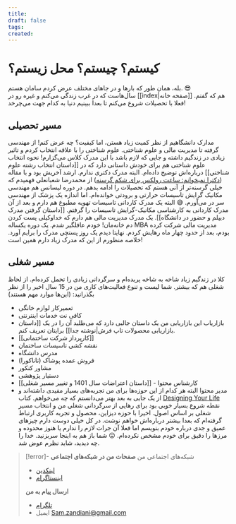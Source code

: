 ```yaml
---
title: 
draft: false
tags: 
created:
---
```

# کیستم؟ چیستم؟ محل زیستم؟
بله، همان طور که بارها و در جاهای مختلف عرض کردم سامان هستم. 😎  
سال‌هاست که در غرب زندگی می‌کنم و غیره رو در [[index|صفحه خانه]] هم که گفتم.
فعلا با تحصیلات شروع می‌کنم تا بعدا ببینیم دنیا به کدام جهت می‌چرخد!
## مسیر تحصیلی
مدارک دانشگاهیم از نظر کمیت زیاد هستن، اما کیفیت؟ چه عرض کنم! از مهندسی گرفته تا مدیریت مالی و علوم شناختی. علوم شناختی را با علاقه انتخاب کردم و تاثیر زیادی در زندگیم داشته و جایی که لازم باشد با این مدرک کلاس می‌گزارم! نحوه انتخاب علوم شناختی هم برای خودش داستانی دارد که در [[داستان انتخاب رشته علوم شناختی]] درباره‌اش توضیح داده‌ام.
البته مدرک دکتری ندارم. ارشد آخریش بود و با مقاله ([دکترا نمیخوانم: ساعت رولکس برای شکم گرسنه](https://mrshabanali.com/%DA%86%D8%B1%D8%A7-%D8%AF%DA%A9%D8%AA%D8%B1%D8%A7-%D9%86%D9%85%DB%8C%D8%AE%D9%88%D8%A7%D9%86%DB%8C%D8%9F/)) از محمدرضا شعبانعلی فهمیدم که خیلی گرسنه‌تر از آنی هستم که تحصیلات را ادامه بدهم.
در دوره لیسانس هم مهندسی مکانیک گرایش تاسیسات حرارتی و برودتی خوانده‌ام. اما اندازه یک پزشک از مهندسی سر در می‌آورم. 😅  البته یک مدرک کاردانی تاسیسات تهویه مطبوع هم دارم و بعد از آن مدرک کاردانی به کارشناسی مکانیک-گرایش تاسیسات را گرفتم. [[داستان گرفتن مدرک دیپلم و حضور در دانشگاه]].
یک مدرک مدیریت مالی هم دارم که خداوکیلی پست کردن دم خانه‌مان! خودم عافلگیر شدم. یک دوره یکساله MBA مدیریت مالی شرکت کرده بودم، بعد از حدود چهار ماه رهایش کردم. نهایتا دیدم یک روز پستچی مدرک را برایم آورد. خلاصه منظورم از این که مدرک زیاد دارم همین است!
## مسیر شغلی
کلا در زندگیم زیاد شاخه به شاخه پریده‌ام و سرگردانی زیادی را تحمل کرده‌ام. از لحاظ شغلی هم که بیشتر. شما لیست و تنوع فعالیت‌های کاری من در 15 سال اخیر را از نظر بگذرانید: (این‌ها موارد مهم هستند)
- تعمیرکار لوازم خانگی
- کافی نت خدمات اینترنتی
- بازاریاب
این بازاریابی من یک داستان جالبی دارد که می‌طلبد آن را در یک [[داستان بازاریابی محصولات تاپ فرش|نوشته جدا]] برایتان تعریف کنم.
- [[کارپرداز شرکت ساختمانی]]
- نقشه کشی تاسیسات ساختمان
- مدرس دانشگاه
- فروش عمده پوشاک (تاناکورا)
- مشاور کنکور
- دستیار پژوهشی
- کارشناس محتوا - [[داستان اعتراضات سال 1401 و تغییر مسیر شغلی]]
- مدیر محتوا
البته هر کدام از این حوزه‌ها برای من تجربه‌های بسیار مفیدی داشته‌اند و از یک جایی به بعد بهتر می‌دانستم که چه می‌خواهم. کتاب [Designing Your Life](https://www.amazon.com/Designing-Your-Life-Well-Lived-Joyful/dp/1101875321) نقطه شروع بسیار خوبی بود برای رهایی از سرگردانی شغلی من و انتخاب مسیر شغلی بر اساس اصول. اخیرا با حوزه دیزاین، محصول و تجربه کاربری ارتباط گرفته‌ام که بعدا بیشتر درباره‌اش خواهم نوشت.
در کل خیلی دوست دارم چیزهای عمیق و جدی درباره خودم بنویسم اما فعلا آن جرات لازم را ندارم یا هنوز محدوده و مرزها را دقیق برای خودم مشخص نکرده‌ام. 😛 شما باز هم به اینجا سربزنید. خدا را چه دیدید، شاید نظرم عوض شد.
> [!error]- شبکه‌های اجتماعی من
> **صفحات من در شبکه‌های اجتماعی**
> - [لینکدین](https://www.linkedin.com/in/samanzandiani/)
> - [اینستاگرام](<(https://www.instagram.com/saman.zandiani/?igsh=MXgxb2ZjMjBucWljNg%3D%3D>)
>
>**ارسال پیام به من**
> - [تلگرام](https://t.me/zandiani)
> - ایمیل Sam.zandiani@gmail.com
> 